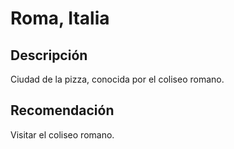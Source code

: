 # Roma, Italia

## Descripción
Ciudad de la pizza, conocida por el coliseo romano.

## Recomendación
Visitar el coliseo romano.
